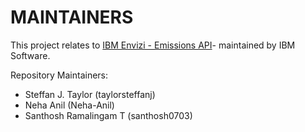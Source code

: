 # MAINTAINERS

This project relates to [IBM Envizi - Emissions API](https://www.ibm.com/products/envizi)- maintained by IBM Software.

Repository Maintainers:
- Steffan J. Taylor (taylorsteffanj)
- Neha Anil (Neha-Anil)
- Santhosh Ramalingam T (santhosh0703)
